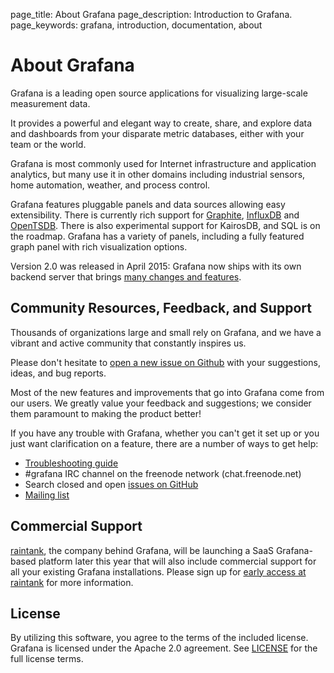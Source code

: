 page_title: About Grafana
page_description: Introduction to Grafana.
page_keywords: grafana, introduction, documentation, about

# About Grafana

Grafana is a leading open source applications for visualizing large-scale measurement data. 

It provides a powerful and elegant way to create, share, and explore data and dashboards from your disparate metric databases, either with your team or the world. 

Grafana is most commonly used for Internet infrastructure and application analytics, but many use it in other domains including industrial sensors, home automation, weather, and process control.

Grafana features pluggable panels and data sources allowing easy extensibility. There is currently rich support for [Graphite](http://graphite.readthedocs.org/en/latest/), [InfluxDB](http://influxdb.org) and [OpenTSDB](http://opentsdb.net). There is also experimental support for KairosDB, and SQL is on the roadmap. Grafana has a variety of panels, including a fully featured graph panel with rich visualization options.

Version 2.0 was released in April 2015: Grafana now ships with its own backend server that brings [many changes and features](../guides/whats-new-in-v2/).

## Community Resources, Feedback, and Support

Thousands of organizations large and small rely on Grafana, and we have a vibrant and active community that constantly inspires us. 

Please don't hesitate to [open a new issue on Github](https://github.com/grafana/grafana/issues) with your suggestions, ideas, and bug reports.

Most of the new features and improvements that go into Grafana come from our users. We greatly value your feedback and suggestions; we consider them paramount to making the product better!

If you have any trouble with Grafana, whether you can't get it set up or you just want clarification on a feature, there are a number of ways to get help:

- [Troubleshooting guide](../troubleshooting)
- \#grafana IRC channel on the freenode network (chat.freenode.net)
- Search closed and open [issues on GitHub](https://github.com/grafana/grafana/issues)
- [Mailing list](https://groups.io/org/groupsio/grafana)

## Commercial Support

[raintank](http://www.raintank.io), the company behind Grafana, will be launching a SaaS Grafana-based platform later this year that will also include commercial support for all your existing Grafana installations. Please sign up for [early access at raintank](http://www.raintank.io) for more information.

## License

By utilizing this software, you agree to the terms of the included license. Grafana is licensed under the Apache 2.0 agreement. See [LICENSE](https://github.com/grafana/grafana/blob/master/LICENSE.mdhttps://github.com/grafana/grafana/blob/master/LICENSE.md) for the full license terms. 
